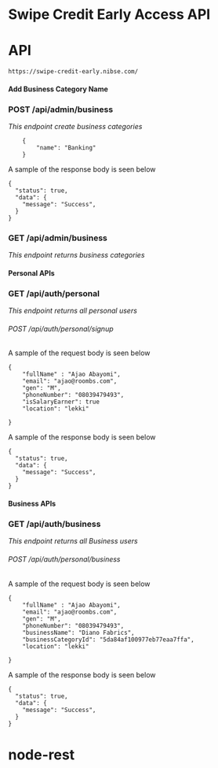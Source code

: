 # Swipe Credit Early Access API


# API

`https://swipe-credit-early.nibse.com/`



#### Add Business Category Name

### POST /api/admin/business
_This endpoint create business categories_

```
    {
        "name": "Banking"
    }
```

A sample of the response body is seen below

```
{
  "status": true,
  "data": {
    "message": "Success",
  }
}
```


### GET /api/admin/business

_This endpoint returns business categories_


#### Personal APIs

### GET /api/auth/personal

_This endpoint returns all personal users_

###### POST /api/auth/personal/signup

A sample of the request body is seen below

```
{
	"fullName" : "Ajao Abayomi",
	"email": "ajao@roombs.com",
	"gen": "M",
	"phoneNumber": "08039479493",
	"isSalaryEarner": true
	"location": "lekki"
	
}
```

A sample of the response body is seen below

```
{
  "status": true,
  "data": {
    "message": "Success",
  }
}
```

#### Business APIs

### GET /api/auth/business

_This endpoint returns all Business users_

###### POST /api/auth/personal/business

A sample of the request body is seen below

```
{
	"fullName" : "Ajao Abayomi",
	"email": "ajao@roombs.com",
	"gen": "M",
	"phoneNumber": "08039479493",
	"businessName": "Diano Fabrics",
	"businessCategoryId": "5da84af100977eb77eaa7ffa",
	"location": "lekki"
	
}
```

A sample of the response body is seen below

```
{
  "status": true,
  "data": {
    "message": "Success",
  }
}
```

# node-rest
